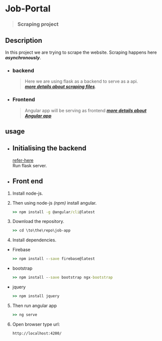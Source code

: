 # Job-Portal
> ### Scraping project

## Description

In this project we are trying to scrape the website. Scraping happens here ***asynchronously***.

- ### backend
  > Here we are using flask as a backend to serve as a api.  
  ***[more details about scraping files](https://github.com/raita0100/Job-Portal/blob/master/backend/)***.  
  
- ### Frontend
  > Angular app will be serving as frontend
  ***[more details about Angular app](https://github.com/raita0100/Job-Portal/blob/master/job-app/)***
 
 ## usage 
 - ## Initialising the backend
    [refer-here](https://github.com/raita0100/Job-Portal/tree/master/backend#running-in-flask-server-as-api-apppy)  
    Run flask server.
  
 - ## Front end  
 1. Install node-js.  
 
 2. Then using node-js _(npm)_ install angular.  
    ```cmd
    >> npm install -g @angular/cli@latest
    ```
 
 3. Download the repository.  
    ```cmd
    >> cd \to\the\repo\job-app
    ```
  
  4. Install dependencies.  
   - Firebase
     ```cmd
     >> npm install --save firebase@latest
     ```
   - bootstrap
     ```cmd
     >> npm install --save bootstrap ngx-bootstrap
     ```
   - jquery
     ```cmd
     >> npm install jquery
     ```
      
  5. Then run angular app
     ```cmd
     >> ng serve
     ```
  6. Open browser type url:
     ```link
     http://localhost:4200/
     ```
 
